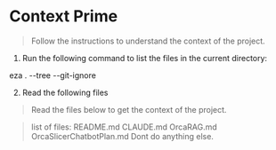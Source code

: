 # Context Prime
> Follow the instructions to understand the context of the project.

1. Run the following command to list the files in the current directory:

eza . --tree --git-ignore

2. Read the following files
> Read the files below to get the context of the project. 

> list of files:
README.md
CLAUDE.md
OrcaRAG.md
OrcaSlicerChatbotPlan.md
> Dont do anything else.
